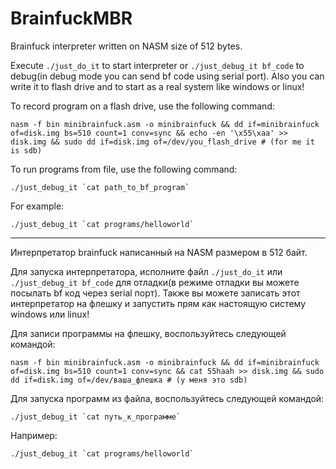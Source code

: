 # BrainfuckMBR
Brainfuck interpreter written on NASM size of 512 bytes.

Execute  `./just_do_it` to start interpreter or `./just_debug_it bf_code` to debug(in debug mode you can send bf code using serial port). Also you can write it to flash drive and to start as a real system like windows or linux! 

To record program on a flash drive, use the following command:

`nasm -f bin minibrainfuck.asm -o minibrainfuck && dd if=minibrainfuck of=disk.img bs=510 count=1 conv=sync && echo -en '\x55\xaa' >> disk.img && sudo dd if=disk.img of=/dev/you_flash_drive # (for me it is sdb)`

To run programs from file, use the following command:

```
./just_debug_it `cat path_to_bf_program`
```

For example:

```
./just_debug_it `cat programs/helloworld`
```

-----------------------------------------------------------------------------------------------------------------------

Интерпретатор brainfuck написанный на NASM размером в 512 байт.

Для запуска интерпретатора, исполните файл `./just_do_it` или `./just_debug_it bf_code` для отладки(в режиме отладки вы можете посылать bf код через serial порт). Также вы можете записать этот интерпретатор на флешку и запустить прям как настоящую систему windows или linux!

Для записи программы на флешку, воспользуйтесь следующей командой:

`nasm -f bin minibrainfuck.asm -o minibrainfuck && dd if=minibrainfuck of=disk.img bs=510 count=1 conv=sync && cat 55haah >> disk.img && sudo dd if=disk.img of=/dev/ваша_флешка # (у меня это sdb)`

Для запуска программ из файла, воспользуйтесь следующей командой:

```
./just_debug_it `cat путь_к_программе`
```

Например:

```
./just_debug_it `cat programs/helloworld`
```
